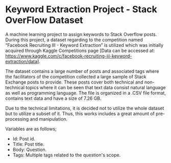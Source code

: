# Keyword Extraction Project - Stack OverFlow Dataset

A machine learning project to assign keywords to Stack Overflow posts. During this project, a dataset regarding to the competition named “Facebook Recruiting III - Keyword Extraction” is utilized which was initially acquired through Kaggle Competitions page [Data can be accessed at: https://www.kaggle.com/c/facebook-recruiting-iii-keyword-extraction/data]. 

The dataset contains a large number of posts and associated tags where the facilitators of the competition collected a large sample of Stack Exchange posts to provide. These posts cover both technical and non-technical topics where it can be seen that text data consist natural language as well as programming language. The file is organized in a .CSV file format, contains text data and have a size of 7.26 GB.

Due to the technical limitations, it is decided not to utilize the whole dataset but to utilize a subset of it. Thus, this works includes a great amount of pre-processing and manipulation. 

Variables are as follows;
- Id: Post id.
- Title: Post title.
- Body: Question.
- Tags: Multiple tags related to the question's scope.
